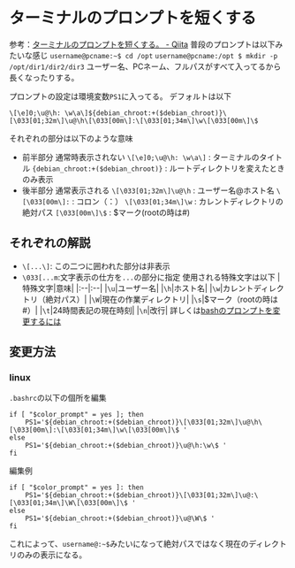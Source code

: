 # ターミナルのプロンプトを短くする
参考：[ターミナルのプロンプトを短くする。 - Qiita](https://qiita.com/fugee/items/8ccd0439cf197cfce0aa)
普段のプロンプトは以下みたいな感じ
`username@pcname:~$ cd /opt`
`username@pcname:/opt $ mkdir -p /opt/dir1/dir2/dir3`
ユーザー名、PCネーム、フルパスがすべて入ってるから長くなったりする。

プロンプトの設定は環境変数`PS1`に入ってる。
デフォルトは以下
```
\[\e]0;\u@\h: \w\a\]${debian_chroot:+($debian_chroot)}\[\033[01;32m\]\u@\h\[\033[00m\]:\[\033[01;34m\]\w\[\033[00m\]\$
```
それぞれの部分は以下のような意味
* 前半部分
    通常時表示されない
    `\[\e]0;\u@\h: \w\a\]` : ターミナルのタイトル
    `{debian_chroot:+($debian_chroot)}` : ルートディレクトリを変えたときのみ表示
* 後半部分
    通常表示される
    `\[\033[01;32m\]\u@\h` : ユーザー名@ホスト名
    `\[\033[00m\]:` : コロン（：）
    `\[\033[01;34m\]\w` : カレントディレクトリの絶対パス
    `[\033[00m\]\$` : $マーク(rootの時は#)

## それぞれの解説
 * `\[...\]`: この二つに囲われた部分は非表示
 * `\033[...m`:文字表示の仕方を`...`の部分に指定
使用される特殊文字は以下
|特殊文字|意味|
|:--|:--|
|`\u`|ユーザー名|
|`\h`|ホスト名|
|`\w`|カレントディレクトリ（絶対パス）|
|`\W`|現在の作業ディレクトリ|
|`\s`|$マーク（rootの時は#）|
|`\t`|24時間表記の現在時刻|
|`\n`|改行|
詳しくは[bashのプロンプトを変更するには](https://atmarkit.itmedia.co.jp/flinux/rensai/linuxtips/002cngprmpt.html)

## 変更方法
### linux
`.bashrc`の以下の個所を編集
```
if [ "$color_prompt" = yes ]; then
    PS1='${debian_chroot:+($debian_chroot)}\[\033[01;32m\]\u@\h\[\033[00m\]:\[\033[01;34m\]\w\[\033[00m\]\$ '
else
    PS1='${debian_chroot:+($debian_chroot)}\u@\h:\w\$ '
fi
```
編集例
```
if [ "$color_prompt" = yes ]: then
    PS1='${debian_chroot:+($debian_chroot)}\[\033[01;32m\]\u@:\[\033[01;34m\]\W\[\033[00m\]\$ '
else
    PS1='${debian_chroot:+($debian_chroot)}\u@\W\$ '
fi
```
これによって、`username@:~$`みたいになって絶対パスではなく現在のディレクトリのみの表示になる。